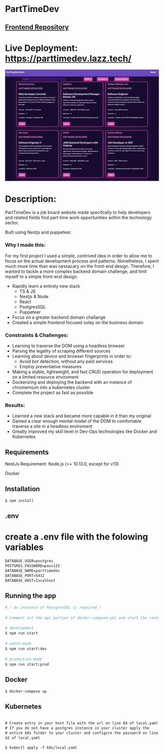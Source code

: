 # PartTimeDev

## [Frontend Repository](https://github.com/leolazz/parttimedev-backend)

# Live Deployment: https://parttimedev.lazz.tech/

![screenshot](/images/parttimedev.png)

# Description:

PartTimeDev is a job board website made specifcally to help developers and related fields find part time work opportunities within the technology sector.

Built using Nestjs and puppeteer.

### Why I made this:

For my first project I used a simple, contrived idea in order to allow me to focus on the actual development process and patterns. Nonetheless, I spent much more time than was nessacary on the front-end design. Therefore, I wanted to tackle a more complex backend domain challenge, and limit myself to a simple front-end design.

- Rapidly learn a entirely new stack
  - TS & JS
  - Nestjs & Node
  - React
  - PostgresSQL
  - Puppeteer
- Focus on a greater backend domain challange
- Created a simple frontend focused soley on the business domain

### Constraints & Challenges:

- Learning to traverse the DOM using a headless browser
- Parsing the legality of scraping different sources
- Learning about device and browser fingerprints in order to:
  - Avoid bot detection, without any paid services
  - Employ preventative measures
- Making a stable, lightweight, and fast CRUD operation for deployment on a limited resource enviroment
- Dockerizing and deploying the backend with an instance of chromemium into a kubernetes cluster
- Complete the project as fast as possible

### Results:

- Learned a new stack and became more capable in it than my original
- Gained a clear enough mental model of the DOM to comfortable traverse a site in a headless enviroment
- Greatly improved my skill level in Dev-Ops technologies like Docker and Kubernetes

## Requirements

NestJs Requirement: Node.js (>= 10.13.0, except for v13)

Docker

## Installation

```bash
$ npm install
```

## .env

# create a .env file with the folowing variables

```
DATABASE_USER=postgres
POSTGRES_PASSWORD=pass123
DATABASE_NAME=parttimedev
DATABASE_PORT=5432
DATABASE_HOST=localhost
```

## Running the app

```bash
# ! An instance of PostgresSQL is required !

# Comment out the api portion of docker-compose.yml and start the container for use in development

# development
$ npm run start

# watch mode
$ npm run start:dev

# production mode
$ npm run start:prod
```

## Docker

```
$ docker-compose up

```

## Kubernetes

```

# Create entry in your host file with the url on line 84 of local.yaml
# If you do not have a postgres instance in your cluster apply the
# entire k8s folder to your cluster and configure the password on line 42 of local.yaml

$ kubectl apply -f k8s/local.yaml


```
